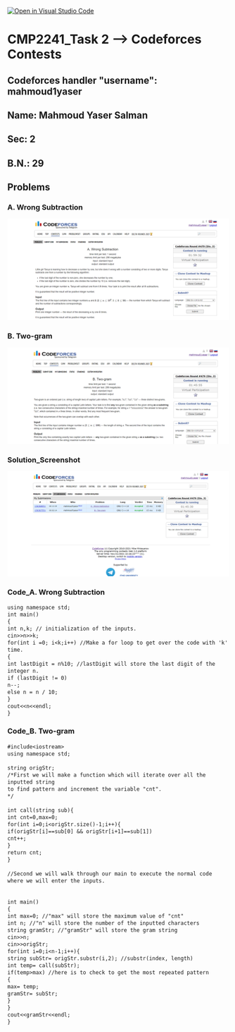 [![Open in Visual Studio Code](https://classroom.github.com/assets/open-in-vscode-f059dc9a6f8d3a56e377f745f24479a46679e63a5d9fe6f495e02850cd0d8118.svg)](https://classroom.github.com/online_ide?assignment_repo_id=6406256&assignment_repo_type=AssignmentRepo)
# CMP2241_Task 2 --> Codeforces Contests

## Codeforces handler "username": mahmoud1yaser
## Name: Mahmoud Yaser Salman
## Sec: 2
## B.N.: 29


## Problems
### A. Wrong Subtraction
![Question-A. Wrong Subtraction](Problem-A.png)
### B. Two-gram
![Question-B. Two-gram](Problem-B.png)
### Solution_Screenshot
![Solution](Solution.png)


### Code_A. Wrong Subtraction
```
using namespace std; 
int main()
{
int n,k; // initialization of the inputs.
cin>>n>>k;
for(int i =0; i<k;i++) //Make a for loop to get over the code with 'k' time.
{
int lastDigit = n%10; //lastDigit will store the last digit of the integer n.
if (lastDigit != 0)
n--;
else n = n / 10;
}
cout<<n<<endl;
}
```

### Code_B. Two-gram
```
#include<iostream>
using namespace std;

string origStr;
/*First we will make a function which will iterate over all the inputted string 
to find pattern and increment the variable "cnt".
*/

int call(string sub){
int cnt=0,max=0;
for(int i=0;i<origStr.size()-1;i++){
if(origStr[i]==sub[0] && origStr[i+1]==sub[1])
cnt++;
}
return cnt;
}

//Second we will walk through our main to execute the normal code where we will enter the inputs.


int main()
{
int max=0; //"max" will store the maximum value of "cnt"
int n; //"n" will store the number of the inputted characters
string gramStr; //"gramStr" will store the gram string
cin>>n;
cin>>origStr;
for(int i=0;i<n-1;i++){
string subStr= origStr.substr(i,2); //substr(index, length)
int temp= call(subStr);
if(temp>max) //here is to check to get the most repeated pattern
{
max= temp;
gramStr= subStr;
}
}
cout<<gramStr<<endl;
}
```
